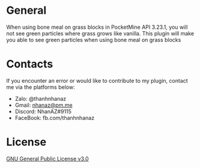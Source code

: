 # General

When using bone meal on grass blocks in PocketMine API 3.23.1, you will not see green particles where grass grows like vanilla. This plugin will make you able to see green particles when using bone meal on grass blocks

# Contacts
If you encounter an error or would like to contribute to my plugin, contact me via the platforms below:

- Zalo: @thanhnhanaz
- Gmail: nhanaz@pm.me
- Discord: NhanAZ#9115
- FaceBook: fb.com/thanhnhanaz

# License
[GNU General Public License v3.0](https://www.gnu.org/licenses/gpl-3.0.html)
